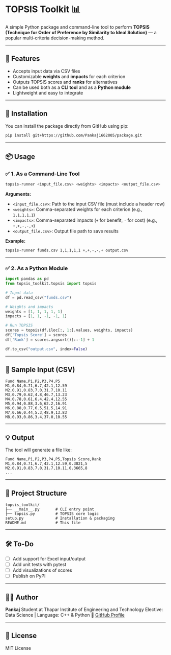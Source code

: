 # TOPSIS Toolkit 📊

A simple Python package and command-line tool to perform **TOPSIS (Technique for Order of Preference by Similarity to Ideal Solution)** — a popular multi-criteria decision-making method.

---

## 🔧 Features

- Accepts input data via CSV files
- Customizable **weights** and **impacts** for each criterion
- Outputs TOPSIS scores and **ranks** for alternatives
- Can be used both as a **CLI tool** and as a **Python module**
- Lightweight and easy to integrate

---

## 🚀 Installation

You can install the package directly from GitHub using pip:

```bash
pip install git+https://github.com/Pankaj1662005/package.git
````

---

## 📦 Usage

### ✅ 1. As a Command-Line Tool

```bash
topsis-runner <input_file.csv> <weights> <impacts> <output_file.csv>
```

**Arguments:**

* `<input_file.csv>`: Path to the input CSV file (must include a header row)
* `<weights>`: Comma-separated weights for each criterion (e.g., `1,1,1,1,1`)
* `<impacts>`: Comma-separated impacts (`+` for benefit, `-` for cost) (e.g., `+,+,-,-,+`)
* `<output_file.csv>`: Output file path to save results

**Example:**

```bash
topsis-runner funds.csv 1,1,1,1,1 +,+,-,-,+ output.csv
```

---

### ✅ 2. As a Python Module

```python
import pandas as pd
from topsis_toolkit.topsis import topsis

# Input data
df = pd.read_csv("funds.csv")

# Weights and impacts
weights = [1, 1, 1, 1, 1]
impacts = [1, 1, -1, -1, 1]

# Run TOPSIS
scores = topsis(df.iloc[:, 1:].values, weights, impacts)
df['Topsis Score'] = scores
df['Rank'] = scores.argsort()[::-1] + 1

df.to_csv("output.csv", index=False)
```

---

## 🧪 Sample Input (CSV)

```csv
Fund Name,P1,P2,P3,P4,P5
M1,0.84,0.71,6.7,42.1,12.59
M2,0.91,0.83,7.0,31.7,10.11
M3,0.79,0.62,4.8,46.7,13.23
M4,0.78,0.61,6.4,42.4,12.55
M5,0.94,0.88,3.6,62.2,16.91
M6,0.88,0.77,6.5,51.5,14.91
M7,0.66,0.44,5.3,48.9,13.83
M8,0.93,0.86,3.4,37.0,10.55
```

---

## 💡 Output

The tool will generate a file like:

```csv
Fund Name,P1,P2,P3,P4,P5,Topsis Score,Rank
M1,0.84,0.71,6.7,42.1,12.59,0.3821,5
M2,0.91,0.83,7.0,31.7,10.11,0.3665,8
...
```

---

## 📁 Project Structure

```
topsis_toolkit/
├── __main__.py       # CLI entry point
├── topsis.py         # TOPSIS core logic
setup.py              # Installation & packaging
README.md             # This file
```

---

## 🛠️ To-Do

* [ ] Add support for Excel input/output
* [ ] Add unit tests with pytest
* [ ] Add visualizations of scores
* [ ] Publish on PyPI

---

## 👨‍💻 Author

**Pankaj**
Student at Thapar Institute of Engineering and Technology
Elective: Data Science | Language: C++ & Python
🔗 [GitHub Profile](https://github.com/Pankaj1662005)

---

## 📄 License

MIT License

```
